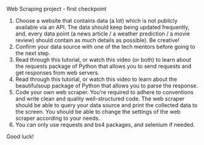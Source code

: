 Web Scraping project - first checkpoint
1. Choose a website that contains data (a lot) which is not publicly available via an API. The
data should keep being updated frequently, and, every data point (a news article / a
weather prediction / a movie review) should contain as much details as possible). ​Be
creative!
2. Confirm your data source with one of the tech mentors before going to the next step.
3. Read through ​this tutorial​​, or watch ​this video​​ (or both) to learn about the requests
package of Python that allows you to send requests and get responses from web
servers.
4. Read through ​this tutorial​​, or ​watch this​​ video to learn about the beautifulsoup package
of Python that allows you to parse the response.
5. Code your own web scraper. You’re required to adhere to conventions and write clean
and quality well-structured code. The web scraper should be able to query your data
source and print the collected data to the screen. You should be able to change the
settings of the web scraper according to your needs.
6. You can only use requests and bs4 packages, and selenium if needed.

Good luck!

